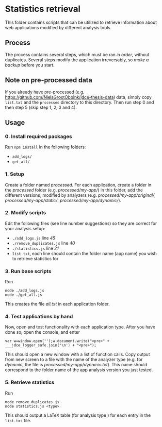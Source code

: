 # Statistics retrieval
This folder contains scripts that can be utilized to retrieve information about web applications modified by different analysis tools.



## Process
The process contains several steps, which must be ran *in order*, without duplicates.
Several steps modify the application irreversably, so *make a backup* before you start.


## Note on pre-processed data
If you already have pre-processed (e.g. https://github.com/NielsGrootObbink/jdce-thesis-data) data, simply copy `list.txt` and the `processed` directory to this directory.
Then run step 0 and then step 5 (skip step 1, 2, 3 and 4).




## Usage

### 0. Install required packages
Run `npm install` in the following folders:

+ `add_logs/`
+ `get_all/`



### 1. Setup
Create a folder named _processed_.
For each application, create a folder in the _processed_ folder (e.g. _processed/my-app/_)
In this folder, add the different versions, modified by analyzers (e.g. _processed/my-app/original/_, _processed/my-app/static/_, _processed/my-app/dynamic/_).


### 2. Modify scripts
Edit the following files (see line number suggestions) so they are correct for your analysis setup:

+ `./add_logs.js` line *45*
+ `./remove_duplicates.js` line *40*
+ `./statistics.js` line *21*
+ `list.txt`, each line should contain the folder name (app name) you wish to retrieve statistics for


### 3. Run base scripts
Run
```
node ./add_logs.js
node ./get_all.js
```
This creates the file _all.txt_ in each application folder.


### 4. Test applications by hand
Now, open and test functionality with each application type. After you have done so, open the console, and enter
```
var w=window.open('');w.document.write("<pre>" + ___jdce_logger_safe.join('\n') + "<pre>");
```
This should open a new window with a list of function calls. Copy output from new screen to a file with the name of the analyzer type (e.g. for _dynamic_, the file is _processed/my-app/dynamic.txt_).
This name should correspond to the folder name of the app analysis version you just tested.



### 5. Retrieve statistics
Run
```
node remove_duplicates.js
node statistics.js <type>
```
This should output a LaTeX table (for analysis type _<type>_) for each entry in the `list.txt` file.
